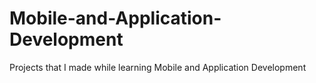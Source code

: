 # Mobile-and-Application-Development
Projects that I made while learning Mobile and Application Development
